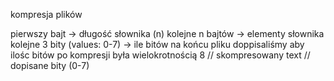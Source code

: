kompresja plików

pierwszy bajt -> długość słownika (n)
kolejne n bajtów -> elementy słownika
kolejne 3 bity (values: 0-7) -> ile bitów na końcu pliku doppisaliśmy aby ilośc bitów po kompresji była wielokrotnością 8
//
    skompresowany text
//
dopisane bity (0-7)
